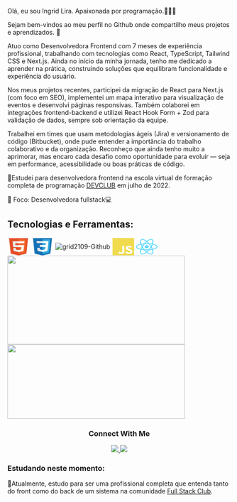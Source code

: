 Olá, eu sou Ingrid Lira. Apaixonada por programação.👋😊💕

Sejam bem-vindos ao meu perfil no Github onde compartilho meus projetos e aprendizados. 🚀

Atuo como Desenvolvedora Frontend com 7 meses de experiência profissional, trabalhando com tecnologias como React, TypeScript, Tailwind CSS e Next.js. Ainda no início da minha jornada, tenho me dedicado a aprender na prática, construindo soluções que equilibram funcionalidade e experiência do usuário.

Nos meus projetos recentes, participei da migração de React para Next.js (com foco em SEO), implementei um mapa interativo para visualização de eventos e desenvolvi páginas responsivas. Também colaborei em integrações frontend-backend e utilizei React Hook Form + Zod para validação de dados, sempre sob orientação da equipe.

Trabalhei em times que usam metodologias ágeis (Jira) e versionamento de código (Bitbucket), onde pude entender a importância do trabalho colaborativo e da organização. Reconheço que ainda tenho muito a aprimorar, mas encaro cada desafio como oportunidade para evoluir — seja em performance, acessibilidade ou boas práticas de código.


🌱Estudei para desenvolvedora frontend na escola virtual de formação completa de programação 
<a href="https://rodolfomori.com/devclub/" target="_blank" rel="noreferrer noopener">DEVCLUB</a> em julho de 2022.

🎯 Foco: Desenvolvedora fullstack💻

## **Tecnologias e Ferramentas:** 


<div style="display: inline_block">
  <img align="center" alt="grid2109-HTML" height="40" width="50" src="https://raw.githubusercontent.com/devicons/devicon/master/icons/html5/html5-original.svg">
  <img align="center" alt="grid2109-CSS" height="40" width="50" src="https://raw.githubusercontent.com/devicons/devicon/master/icons/css3/css3-original.svg">
  <img align="center" alt="grid2109-Github" height="40" width="50" src="https://raw.githubusercontent.com/jmnote/z-icons/master/svg/git.svg">
  <img align="center" alt="grid2109-Js" height="40" width="50" src="https://raw.githubusercontent.com/devicons/devicon/master/icons/javascript/javascript-plain.svg">
  <img align="center" alt="grid2109-React" height="40" width="50" src="https://raw.githubusercontent.com/devicons/devicon/master/icons/react/react-original.svg">  
</div>  

<div>
  <a href="https://github.com/grid2109/github-readme-stats">
    <img width=400 height=200 align="center" src="https://github-readme-stats.vercel.app/api?username=grid2109&show_icons=true&theme=neon&include_all_commits" />
  </a>
  <a href="https://github.com/grid2109/github-readme-stats">
  <img width=400 height=168 align="center" src="https://github-readme-stats.vercel.app/api/top-langs?username=grid2109&layout=donut&langs_count=5&theme=transparent" />
  </a>
</div>

 <h3 align="center">Connect With Me</h3>
<p align="center">
  <a href="https://www.linkedin.com/in/grid-lira/">
    <img height="25px" src="https://img.shields.io/badge/-LINKEDIN-000000?style=flat-square&logo=Linkedin&logoColor=0e76a8&link=linkedin.com/in/grid-lira/" />
  </a>
  

  <a href="mailto:ingridferreiradoalira6411@gmail.com">
    <img height="25px" src="https://img.shields.io/badge/-GMAIL-000000?style=flat-square&logo=Gmail&logoColor=ff0000&link=mailto:ingridferreiradoalira6411@gmail.com" />
  </a>
</p>

### Estudando neste momento:
🚀Atualmente, estudo para ser uma profissional completa que entenda tanto do front como do back de um sistema na comunidade <a href="https://www.fullstackclub.com.br/" target="_blank" rel="noreferrer noopener">Full Stack Club</a>.


